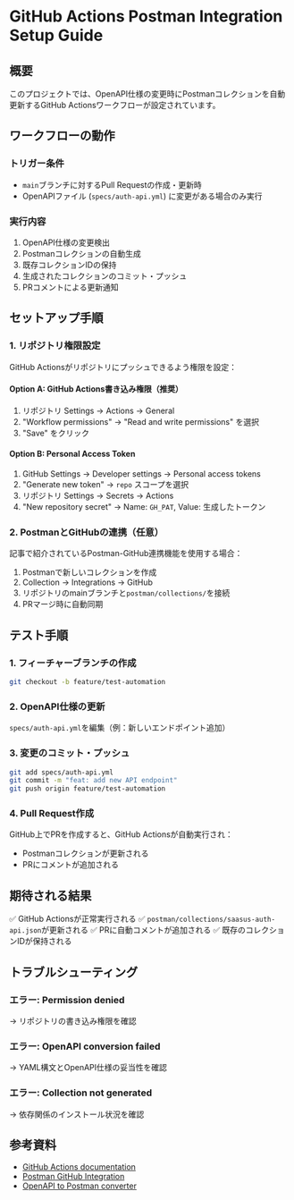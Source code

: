 # GitHub Actions Postman Integration Setup Guide

## 概要

このプロジェクトでは、OpenAPI仕様の変更時にPostmanコレクションを自動更新するGitHub Actionsワークフローが設定されています。

## ワークフローの動作

### トリガー条件
- `main`ブランチに対するPull Requestの作成・更新時
- OpenAPIファイル (`specs/auth-api.yml`) に変更がある場合のみ実行

### 実行内容
1. OpenAPI仕様の変更検出
2. Postmanコレクションの自動生成
3. 既存コレクションIDの保持
4. 生成されたコレクションのコミット・プッシュ
5. PRコメントによる更新通知

## セットアップ手順

### 1. リポジトリ権限設定

GitHub Actionsがリポジトリにプッシュできるよう権限を設定：

#### Option A: GitHub Actions書き込み権限（推奨）
1. リポジトリ Settings → Actions → General
2. "Workflow permissions" → "Read and write permissions" を選択
3. "Save" をクリック

#### Option B: Personal Access Token
1. GitHub Settings → Developer settings → Personal access tokens
2. "Generate new token" → `repo` スコープを選択
3. リポジトリ Settings → Secrets → Actions
4. "New repository secret" → Name: `GH_PAT`, Value: 生成したトークン

### 2. PostmanとGitHubの連携（任意）

記事で紹介されているPostman-GitHub連携機能を使用する場合：

1. Postmanで新しいコレクションを作成
2. Collection → Integrations → GitHub
3. リポジトリのmainブランチと`postman/collections/`を接続
4. PRマージ時に自動同期

## テスト手順

### 1. フィーチャーブランチの作成
```bash
git checkout -b feature/test-automation
```

### 2. OpenAPI仕様の更新
`specs/auth-api.yml`を編集（例：新しいエンドポイント追加）

### 3. 変更のコミット・プッシュ
```bash
git add specs/auth-api.yml
git commit -m "feat: add new API endpoint"
git push origin feature/test-automation
```

### 4. Pull Request作成
GitHub上でPRを作成すると、GitHub Actionsが自動実行され：
- Postmanコレクションが更新される
- PRにコメントが追加される

## 期待される結果

✅ GitHub Actionsが正常実行される
✅ `postman/collections/saasus-auth-api.json`が更新される
✅ PRに自動コメントが追加される
✅ 既存のコレクションIDが保持される

## トラブルシューティング

### エラー: Permission denied
→ リポジトリの書き込み権限を確認

### エラー: OpenAPI conversion failed
→ YAML構文とOpenAPI仕様の妥当性を確認

### エラー: Collection not generated
→ 依存関係のインストール状況を確認

## 参考資料

- [GitHub Actions documentation](https://docs.github.com/en/actions)
- [Postman GitHub Integration](https://learning.postman.com/docs/integrations/available-integrations/github/collections/overview/)
- [OpenAPI to Postman converter](https://github.com/postmanlabs/openapi-to-postman)

